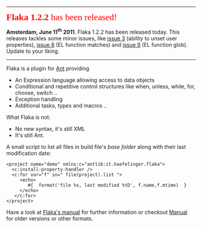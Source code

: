
---

<font color='red' size='5' face='verdana'><b>Flaka 1.2.2</b> has been released!</font>

**Amsterdam, June 11<sup>th</sup> 2011**. Flaka 1.2.2 has been released today. This releases tackles some minor issues, like [issue 3](https://code.google.com/p/flaka/issues/detail?id=3) (ability to unset user properties), [issue 8](https://code.google.com/p/flaka/issues/detail?id=8) (EL function matches) and [issue 9](https://code.google.com/p/flaka/issues/detail?id=9) (EL function glob). Update to your liking.

---


Flaka is a plugin for [Ant](http://ant.apache.org) providing

  * An Expression language allowing access to data objects
  * Conditional and repetitive control structures like when, unless, while, for,  choose, switch ..
  * Exception handling
  * Additional tasks, types and macros ..

What Flaka is not:

  * No new syntax, it's still XML
  * It's still Ant.

A small script to list all files in build file's _base folder_  along with their last modification date:
```
<project name="demo" xmlns:c="antlib:it.haefelinger.flaka">
  <c:install-property-handler />
  <c:for var="f" in=" file(project).list ">
     <echo>
        #{  format('file %s, last modified %tD', f.name,f.mtime)  }
     </echo>
   </c:for>
</project>
```

Have a look at [Flaka's manual](http://workbench.haefelinger.it/flaka/download/manual/flaka-1.2.2.html) for further information or checkout [Manual](Manual.md)  for older versions or other formats.